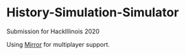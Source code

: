 # History-Simulation-Simulator
Submission for HackIllinois 2020

Using [Mirror](https://github.com/vis2k/Mirror) for multiplayer support.